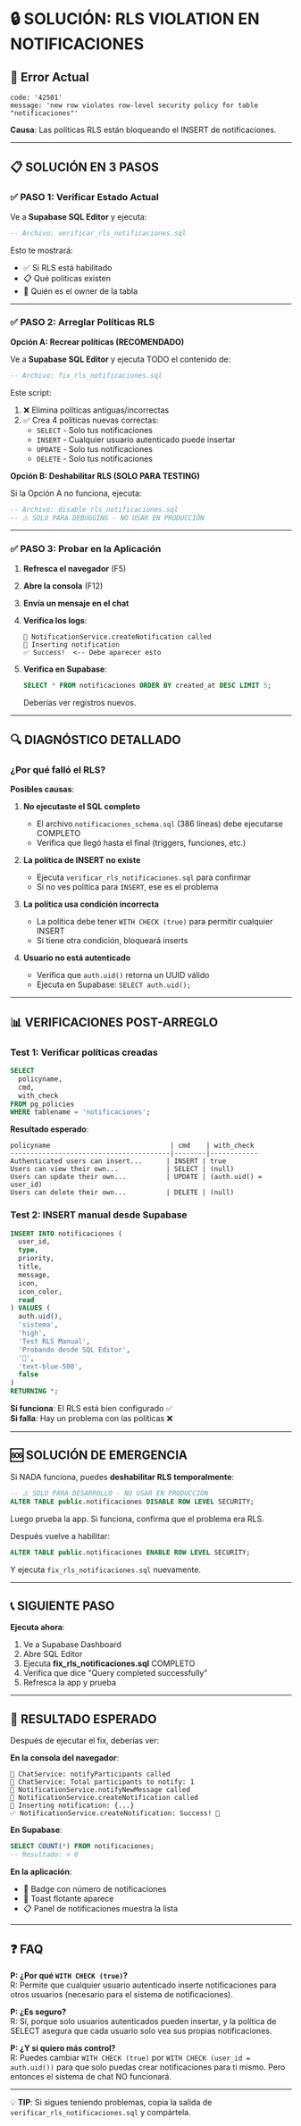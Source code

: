 # 🔒 SOLUCIÓN: RLS VIOLATION EN NOTIFICACIONES

## 🚨 Error Actual
```
code: '42501'
message: 'new row violates row-level security policy for table "notificaciones"'
```

**Causa**: Las políticas RLS están bloqueando el INSERT de notificaciones.

---

## 📋 SOLUCIÓN EN 3 PASOS

### ✅ PASO 1: Verificar Estado Actual

Ve a **Supabase SQL Editor** y ejecuta:

```sql
-- Archivo: verificar_rls_notificaciones.sql
```

Esto te mostrará:
- ✅ Si RLS está habilitado
- 📋 Qué políticas existen
- 👤 Quién es el owner de la tabla

---

### ✅ PASO 2: Arreglar Políticas RLS

**Opción A: Recrear políticas (RECOMENDADO)**

Ve a **Supabase SQL Editor** y ejecuta TODO el contenido de:

```sql
-- Archivo: fix_rls_notificaciones.sql
```

Este script:
1. ❌ Elimina políticas antiguas/incorrectas
2. ✅ Crea 4 políticas nuevas correctas:
   - `SELECT` - Solo tus notificaciones
   - `INSERT` - Cualquier usuario autenticado puede insertar
   - `UPDATE` - Solo tus notificaciones
   - `DELETE` - Solo tus notificaciones

**Opción B: Deshabilitar RLS (SOLO PARA TESTING)**

Si la Opción A no funciona, ejecuta:

```sql
-- Archivo: disable_rls_notificaciones.sql
-- ⚠️ SOLO PARA DEBUGGING - NO USAR EN PRODUCCIÓN
```

---

### ✅ PASO 3: Probar en la Aplicación

1. **Refresca el navegador** (F5)
2. **Abre la consola** (F12)
3. **Envía un mensaje en el chat**
4. **Verifica los logs**:
   ```
   🔨 NotificationService.createNotification called
   📝 Inserting notification
   ✅ Success!  <-- Debe aparecer esto
   ```

5. **Verifica en Supabase**:
   ```sql
   SELECT * FROM notificaciones ORDER BY created_at DESC LIMIT 5;
   ```
   Deberías ver registros nuevos.

---

## 🔍 DIAGNÓSTICO DETALLADO

### ¿Por qué falló el RLS?

**Posibles causas**:

1. **No ejecutaste el SQL completo**
   - El archivo `notificaciones_schema.sql` (386 líneas) debe ejecutarse COMPLETO
   - Verifica que llegó hasta el final (triggers, funciones, etc.)

2. **La política de INSERT no existe**
   - Ejecuta `verificar_rls_notificaciones.sql` para confirmar
   - Si no ves política para `INSERT`, ese es el problema

3. **La política usa condición incorrecta**
   - La política debe tener `WITH CHECK (true)` para permitir cualquier INSERT
   - Si tiene otra condición, bloqueará inserts

4. **Usuario no está autenticado**
   - Verifica que `auth.uid()` retorna un UUID válido
   - Ejecuta en Supabase: `SELECT auth.uid();`

---

## 📊 VERIFICACIONES POST-ARREGLO

### Test 1: Verificar políticas creadas
```sql
SELECT 
  policyname,
  cmd,
  with_check
FROM pg_policies 
WHERE tablename = 'notificaciones';
```

**Resultado esperado**:
```
policyname                              | cmd    | with_check
----------------------------------------|--------|------------
Authenticated users can insert...      | INSERT | true
Users can view their own...            | SELECT | (null)
Users can update their own...          | UPDATE | (auth.uid() = user_id)
Users can delete their own...          | DELETE | (null)
```

### Test 2: INSERT manual desde Supabase
```sql
INSERT INTO notificaciones (
  user_id, 
  type, 
  priority, 
  title, 
  message, 
  icon,
  icon_color,
  read
) VALUES (
  auth.uid(),
  'sistema',
  'high',
  'Test RLS Manual',
  'Probando desde SQL Editor',
  '🧪',
  'text-blue-500',
  false
)
RETURNING *;
```

**Si funciona**: El RLS está bien configurado ✅  
**Si falla**: Hay un problema con las políticas ❌

---

## 🆘 SOLUCIÓN DE EMERGENCIA

Si NADA funciona, puedes **deshabilitar RLS temporalmente**:

```sql
-- ⚠️ SOLO PARA DESARROLLO - NO USAR EN PRODUCCIÓN
ALTER TABLE public.notificaciones DISABLE ROW LEVEL SECURITY;
```

Luego prueba la app. Si funciona, confirma que el problema era RLS.

Después vuelve a habilitar:
```sql
ALTER TABLE public.notificaciones ENABLE ROW LEVEL SECURITY;
```

Y ejecuta `fix_rls_notificaciones.sql` nuevamente.

---

## 📞 SIGUIENTE PASO

**Ejecuta ahora**:
1. Ve a Supabase Dashboard
2. Abre SQL Editor
3. Ejecuta **fix_rls_notificaciones.sql** COMPLETO
4. Verifica que dice "Query completed successfully"
5. Refresca la app y prueba

---

## 🎯 RESULTADO ESPERADO

Después de ejecutar el fix, deberías ver:

**En la consola del navegador**:
```
💬 ChatService: notifyParticipants called
💬 ChatService: Total participants to notify: 1
📨 NotificationService.notifyNewMessage called
🔨 NotificationService.createNotification called
📝 Inserting notification: {...}
✅ NotificationService.createNotification: Success! 🎉
```

**En Supabase**:
```sql
SELECT COUNT(*) FROM notificaciones;
-- Resultado: > 0
```

**En la aplicación**:
- 🔴 Badge con número de notificaciones
- 🍞 Toast flotante aparece
- 📋 Panel de notificaciones muestra la lista

---

## ❓ FAQ

**P: ¿Por qué `WITH CHECK (true)`?**  
R: Permite que cualquier usuario autenticado inserte notificaciones para otros usuarios (necesario para el sistema de notificaciones).

**P: ¿Es seguro?**  
R: Sí, porque solo usuarios autenticados pueden insertar, y la política de SELECT asegura que cada usuario solo vea sus propias notificaciones.

**P: ¿Y si quiero más control?**  
R: Puedes cambiar `WITH CHECK (true)` por `WITH CHECK (user_id = auth.uid())` para que solo puedas crear notificaciones para ti mismo. Pero entonces el sistema de chat NO funcionará.

---

💡 **TIP**: Si sigues teniendo problemas, copia la salida de `verificar_rls_notificaciones.sql` y compártela.
